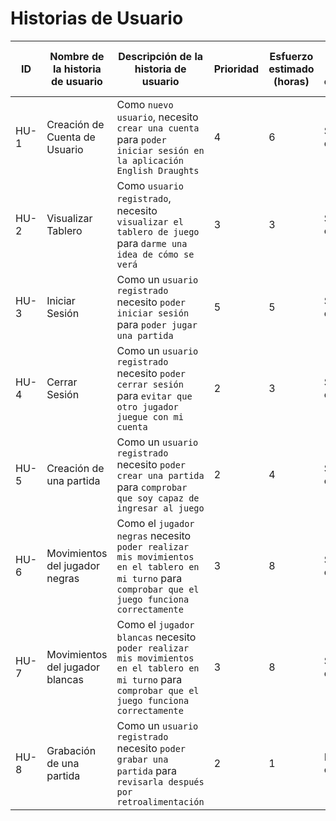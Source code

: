 # Historias de Usuario 

| ID  | Nombre de la historia de usuario | Descripción de la historia de usuario | Prioridad | Esfuerzo estimado (horas) | Esfuerzo real (si se completa) | Estado (completado, pendiente, en curso) |   
| ------------- | ------------- | ------------- | ------------- | ------------- | ------------- | ------------- |
| HU-1  | Creación de Cuenta de Usuario  | Como `nuevo usuario`, necesito `crear una cuenta` para `poder iniciar sesión en la aplicación English Draughts`  | 4  | 6 | Se completa | Completado | 
| HU-2  | Visualizar Tablero  | Como `usuario registrado`, necesito `visualizar el tablero de juego` para `darme una idea de cómo se verá`  | 3  | 3  | Se completa  |  Completado  | 
| HU-3  | Iniciar Sesión  | Como un `usuario registrado` necesito `poder iniciar sesión` para `poder jugar una partida`  |5  | 5  | Se completa | Completado  | 
| HU-4  | Cerrar Sesión  | Como un `usuario registrado` necesito `poder cerrar sesión` para `evitar que otro jugador juegue con mi cuenta`  | 2 | 3 | Se completa  | Completado | 
| HU-5  | Creación de una partida  | Como un `usuario registrado` necesito `poder crear una partida ` para `comprobar que soy capaz de ingresar al juego`  |2 | 4 | Se completa | Completado | 
| HU-6  | Movimientos del jugador negras  | Como el `jugador negras` necesito `poder realizar mis movimientos en el tablero en mi turno` para `comprobar que el juego funciona correctamente`  |3 | 8 | Se completa | Completado | 
| HU-7  | Movimientos del jugador blancas  | Como el `jugador blancas` necesito `poder realizar mis movimientos en el tablero en mi turno` para `comprobar que el juego funciona correctamente`  |3 | 8 | Se completa | Completado | 
| HU-8  | Grabación de una partida  | Como un `usuario registrado` necesito `poder grabar una partida` para `revisarla después por retroalimentación`  | 2 | 1 | No Se completa  | Pendiente | 
